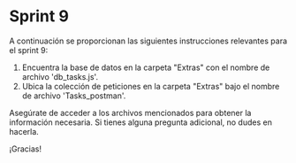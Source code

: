 # Sprint 9

A continuación se proporcionan las siguientes instrucciones relevantes para el sprint 9:

1. Encuentra la base de datos en la carpeta "Extras" con el nombre de archivo 'db_tasks.js'.
2. Ubica la colección de peticiones en la carpeta "Extras" bajo el nombre de archivo 'Tasks_postman'.

Asegúrate de acceder a los archivos mencionados para obtener la información necesaria. Si tienes alguna pregunta adicional, no dudes en hacerla.

¡Gracias!
